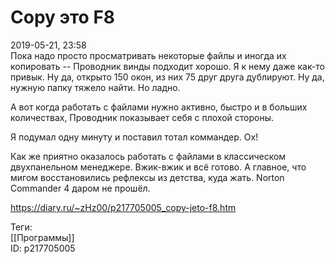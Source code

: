 Copy это F8
============

   
 2019-05-21, 23:58   
  Пока надо просто просматривать некоторые файлы и иногда их копировать -- Проводник винды подходит хорошо. Я к нему даже как-то привык. Ну да, открыто 150 окон, из них 75 друг друга дублируют. Ну да, нужную папку тяжело найти. Но ладно.   
   
 А вот когда работать с файлами нужно активно, быстро и в больших количествах, Проводник показывает себя с плохой стороны.   
   
 Я подумал одну минуту и поставил тотал коммандер. Ох!   
   
 Как же приятно оказалось работать с файлами в классическом двухпанельном менеджере. Вжик-вжик и всё готово. А главное, что мигом восстановились рефлексы из детства, куда жать. Norton Commander 4 даром не прошёл.   
    
 <https://diary.ru/~zHz00/p217705005_copy-jeto-f8.htm>   
   
 Теги:   
 [[Программы]]   
 ID: p217705005